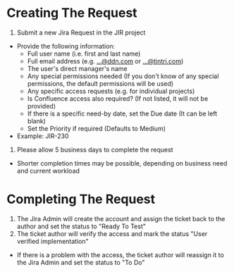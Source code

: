 <!-- @format -->

# Creating The Request

1. Submit a new Jira Request in the JIR project

- Provide the following information:
  - Full user name (i.e. first and last name)
  - Full email address (e.g. ...@ddn.com or ...@tintri.com)
  - The user's direct manager's name
  - Any special permissions needed (If you don't know of any special permissions, the default permissions will be used)
  - Any specific access requests (e.g. for individual projects)
  - Is Confluence access also required? (If not listed, it will not be provided)
  - If there is a specific need-by date, set the Due date (It can be left blank)
  - Set the Priority if required (Defaults to Medium)
- Example: JIR-230

1. Please allow 5 business days to complete the request

- Shorter completion times may be possible, depending on business need and current workload

# Completing The Request

1. The Jira Admin will create the account and assign the ticket back to the author and set the status to "Ready To Test"
1. The ticket author will verify the access and mark the status "User verified implementation"

- If there is a problem with the access, the ticket author will reassign it to the Jira Admin and set the status to "To Do"
